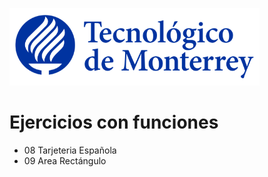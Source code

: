 ![Tec de Monterrey](images/logotecmty.png)

# Ejercicios con funciones

- 08 Tarjeteria Española
- 09 Area Rectángulo
